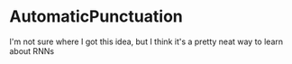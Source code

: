 # AutomaticPunctuation
I'm not sure where I got this idea, but I think it's a pretty neat way to learn about RNNs
